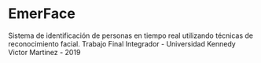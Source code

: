 # EmerFace
Sistema de identificación de personas en tiempo real utilizando técnicas de reconocimiento facial. 
Trabajo Final Integrador - Universidad Kennedy
Victor Martinez - 2019
